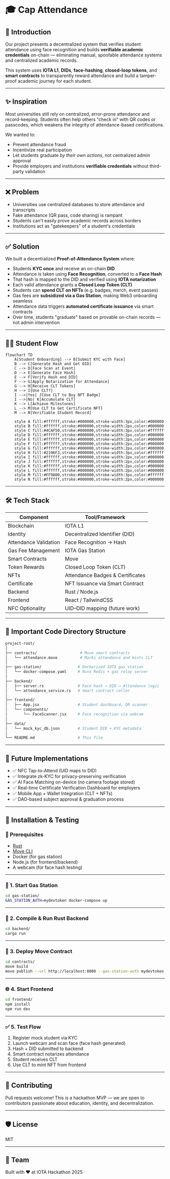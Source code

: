 # 🎓 Cap Attendance

## 🧠 Introduction
Our project presents a decentralized system that verifies student attendance using face recognition and builds **verifiable academic credentials** on-chain — eliminating manual, spoofable attendance systems and centralized academic records.

This system uses **IOTA L1**, **DIDs**, **face-hashing**, **closed-loop tokens**, and **smart contracts** to transparently reward attendance and build a tamper-proof academic journey for each student.

---

## ✨ Inspiration
Most universities still rely on centralized, error-prone attendance and record-keeping. Students often help others "check in" with QR codes or passcodes, which weakens the integrity of attendance-based certifications.

We wanted to:
- Prevent attendance fraud
- Incentivize real participation
- Let students graduate *by their own actions*, not centralized admin approval
- Provide employers and institutions **verifiable credentials** without third-party validation

---

## ❌ Problem
- Universities use centralized databases to store attendance and transcripts
- Fake attendance (QR pass, code sharing) is rampant
- Students can't easily prove academic records across borders
- Institutions act as "gatekeepers" of a student's credentials

---

## ✅ Solution
We built a decentralized **Proof-of-Attendance System** where:
- Students **KYC once** and receive an on-chain **DID**
- Attendance is taken using **Face Recognition**, converted to a **Face Hash**
- That hash is mapped to the DID and verified using **IOTA notarization**
- Each valid attendance grants a **Closed Loop Token (CLT)**
- Students can **spend CLT on NFTs** (e.g. badges, merch, event passes)
- Gas fees are **subsidized via a Gas Station**, making Web3 onboarding seamless
- Attendance data triggers **automated certificate issuance** via smart contracts
- Over time, students "graduate" based on provable on-chain records — not admin intervention

---

## 👨‍🎓 Student Flow

```mermaid
flowchart TD
    A[Student Onboarding] --> B[Submit KYC with Face]
    B --> C[Generate Hash and Get DID]
    C --> D[Face Scan at Event]
    D --> E[Generate Face Hash]
    E --> F[Verify Hash and DID]
    F --> G[Apply Notarization for Attendance]
    G --> H[Receive CLT Tokens]
    H --> I{Use CLT?}
    I -->|Yes| J[Use CLT to Buy NFT Badge]
    I -->|No| K[Accumulate CLT]
    K --> L[Achieve Milestones]
    L --> M[Use CLT to Get Certificate NFT]
    M --> N[Verifiable Student Record]
    
    style A fill:#ffffff,stroke:#000000,stroke-width:3px,color:#000000
    style B fill:#ffffff,stroke:#000000,stroke-width:2px,color:#000000
    style C fill:#4CAF50,stroke:#000000,stroke-width:3px,color:#ffffff
    style D fill:#ffffff,stroke:#000000,stroke-width:2px,color:#000000
    style E fill:#ffffff,stroke:#000000,stroke-width:2px,color:#000000
    style F fill:#ffffff,stroke:#000000,stroke-width:2px,color:#000000
    style G fill:#ffffff,stroke:#000000,stroke-width:2px,color:#000000
    style H fill:#2196F3,stroke:#000000,stroke-width:3px,color:#ffffff
    style I fill:#ffffff,stroke:#000000,stroke-width:2px,color:#000000
    style J fill:#ffffff,stroke:#000000,stroke-width:2px,color:#000000
    style K fill:#ffffff,stroke:#000000,stroke-width:2px,color:#000000
    style L fill:#ffffff,stroke:#000000,stroke-width:2px,color:#000000
    style M fill:#FF9800,stroke:#000000,stroke-width:3px,color:#ffffff
    style N fill:#ffffff,stroke:#000000,stroke-width:2px,color:#000000
```

---

## 🛠️ Tech Stack

| Component             | Tool/Framework                  |
| --------------------- | ------------------------------- |
| Blockchain            | IOTA L1                         |
| Identity              | Decentralized Identifier (DID)  |
| Attendance Validation | Face Recognition → Hash         |
| Gas Fee Management    | IOTA Gas Station                |
| Smart Contracts       | Move                            |
| Token Rewards         | Closed Loop Token (CLT)         |
| NFTs                  | Attendance Badges & Certificates|
| Certificate           | NFT Issuance via Smart Contract |
| Backend               | Rust / Node.js                  |
| Frontend              | React / TailwindCSS             |
| NFC Optionality       | UID–DID mapping (future work)   |

---

##  📁 Important Code Directory Structure

```bash
project-root/
│
├── contracts/                   # Move smart contracts
│   └── attendance.move          # Marks attendance and mints CLT
│
├── gas-station/                # Dockerized IOTA gas station
│   └── docker-compose.yaml     # Runs Redis + gas relay server
│
├── backend/
│   ├── server.rs               # Face hash → DID → Attendance logic
│   └── attendance_service.rs   # Smart contract caller
│
├── frontend/
│   ├── App.jsx                 # Student dashboard, QR scanner
│   └── components/
│       └── FaceScanner.jsx     # Face recognition via webcam
│
├── data/
│   └── mock_kyc_db.json        # Student DID + KYC metadata
│
└── README.md                   # This file
```

---

## 🚀 Future Implementations

* ✅ NFC Tap-to-Attend (UID maps to DID)
* ✅ Integrate zk-KYC for privacy-preserving verification
* ✅ AI Face Matching on-device (no camera footage stored)
* ✅ Real-time Certificate Verification Dashboard for employers
* ✅ Mobile App + Wallet Integration (CLT + NFTs)
* ✅ DAO-based subject approval & graduation process

---

## 🧪 Installation & Testing

### 🔧 Prerequisites

* [Rust](https://www.rust-lang.org/)
* [Move CLI](https://github.com/move-language/move)
* Docker (for gas station)
* Node.js (for frontend/backend)
* A webcam (for face hash testing)

---

### 🐳 1. Start Gas Station

```bash
cd gas-station/
GAS_STATION_AUTH=mydevtoken docker-compose up
```

---

### 🦀 2. Compile & Run Rust Backend

```bash
cd backend/
cargo run
```

---

### 🧠 3. Deploy Move Contract

```bash
cd contracts/
move build
move publish --url http://localhost:8080 --gas-station-auth mydevtoken
```

---

### 🌐 4. Start Frontend

```bash
cd frontend/
npm install
npm run dev
```

---

### ✅ 5. Test Flow

1. Register mock student via KYC
2. Launch webcam and scan face (face hash generated)
3. Hash + DID submitted to backend
4. Smart contract notarizes attendance
5. Student receives CLT
6. Use CLT to mint NFT from frontend

---

## 🏁 Contributing

Pull requests welcome! This is a hackathon MVP — we are open to contributors passionate about education, identity, and decentralization.

---

## 🛡 License

MIT

---

## 🙌 Team

Built with ❤️ at IOTA Hackathon 2025
